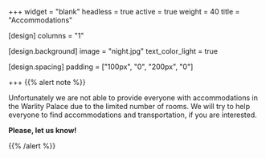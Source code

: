 +++
widget = "blank"
headless = true
active = true
weight = 40
title = "Accommodations"

[design]
  columns = "1"

[design.background]
  image = "night.jpg"
  text_color_light = true

[design.spacing]
  padding = ["100px", "0", "200px", "0"]

+++
{{% alert note %}}

Unfortunately we are not able to provide everyone with accommodations in the Warlity Palace due to the limited number of rooms. We will try to help everyone to find accommodations and transportation, if you are interested.

**Please, let us know!**

{{% /alert %}}
